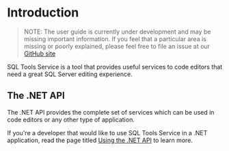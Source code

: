 # Introduction

> NOTE: The user guide is currently under development and may be missing
> important information.  If you feel that a particular area is missing or
> poorly explained, please feel free to file an issue at our [GitHub site](https://github.com/Microsoft/sqltoolsservice/issues)

SQL Tools Service is a tool that provides useful services to code
editors that need a great SQL Server editing experience.

## The .NET API

The .NET API provides the complete set of services which can be used in
code editors or any other type of application.

If you're a developer that would like to use SQL Tools Service in
a .NET application, read the page titled [Using the .NET API](using_the_dotnet_api.md)
to learn more.
